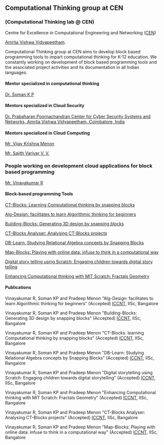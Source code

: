 ## Computational Thinking group at CEN

### (Computational Thinking lab @ CEN)

Centre for Excellence in Computational Engineering and Networking ([CEN](https://www.amrita.edu/center/computational-engineering-and-networking))

[Amrita Vishwa Vidyapeetham](https://www.amrita.edu/).

Computational Thinking group at CEN aims to develop block based programming tools to impart computational thinking for K-12 education. We constantly working on development of block based programming tools and the associated project activities and its documentation in all Indian languages.

#### Mentor specialized in computational thinking
[Dr. Soman K P](http://nlp.amrita.edu/somankp)

#### Mentors specialized in Cloud Security
[Dr. Prabaharan Poornachandran Center for Cyber Security Systems and Networks, Amrita Vishwa Vidyapeetham, Coimbatore, India](https://scholar.google.com/citations?user=e233m6MAAAAJ&hl=en)

#### Mentors specialized in Cloud Computing
[Mr. Vijay Krishna Menon](https://www.amrita.edu/faculty/m-vijaykrishna)

[Mr. Sajith Variyar V. V.](https://www.amrita.edu/faculty/vv-sajithvariyar)

### People working on development cloud applications for block based programming
[Mr. Vinayakumar R](https://vinayakumarr.github.io/)

#### Block-based programming Tools

[CT-Blocks: Learning Computational thinking by snapping blocks](http://nlp.amrita.edu/edu/CT-Blocks/)

[Alg-Design: facilitates to learn Algorithmic thinking for beginners](http://nlp.amrita.edu/edu/Alg-Design/)

[Building-Blocks: Generating 3D design by snapping blocks](http://nlp.amrita.edu/edu/Building-Blocks/)

[CT-Blocks Analyser: Analysing CT-Blocks projects](http://nlp.amrita.edu/edu/CT-Blocks-Analyser/)

[DB-Learn: Studying Relational Algebra concepts by Snapping Blocks](http://nlp.amrita.edu/edu/DB-Learn/)

[Map-Blocks: Playing with online data: infuse to think in a computational way](http://nlp.amrita.edu/edu/Map-Blocks/)

[Digital story telling using Scratch: Engaging children towards digital story telling](http://nlp.amrita.edu/edu/Digital-storytelling/)

[Enhancing Computational thinking with MIT Scratch: Fractals Geometry](http://nlp.amrita.edu/edu/Scratch-docs/)

#### Publications

Vinayakumar R, Soman KP and Pradeep Menon "Alg-Design: facilitates to learn Algorithmic thinking for beginners" (Accepted) [ICCNT](http://9icccnt.com/), IISc, Bangalore

Vinayakumar R, Soman KP and Pradeep Menon "Building-Blocks: Generating 3D design by snapping blocks" (Accepted) [ICCNT](http://9icccnt.com/), IISc, Bangalore

Vinayakumar R, Soman KP and Pradeep Menon "CT-Blocks: learning Computational thinking by snapping blocks" (Accepted) [ICCNT](http://9icccnt.com/), IISc, Bangalore

Vinayakumar R, Soman KP and Pradeep Menon "DB-Learn: Studying Relational Algebra concepts by Snapping Blocks" (Accepted) [ICCNT](http://9icccnt.com/), IISc, Bangalore

Vinayakumar R, Soman KP and Pradeep Menon "Digital storytelling using Scratch: Engaging children towards digital storytelling" (Accepted) [ICCNT](http://9icccnt.com/), IISc, Bangalore

Vinayakumar R, Soman KP and Pradeep Menon "Enhancing Computational thinking with MIT Scratch: Fractals Geometry" (Accepted) [ICCNT](http://9icccnt.com/), IISc, Bangalore

Vinayakumar R, Soman KP and Pradeep Menon "CT-Blocks Analyser: Analysing CT-Blocks projects" (Accepted) [ICCNT](http://9icccnt.com/), IISc, Bangalore

Vinayakumar R, Soman KP and Pradeep Menon "Map-Blocks: Playing with online data: infuse to think in a computational way" (Accepted) [ICCNT](http://9icccnt.com/), IISc, Bangalore
